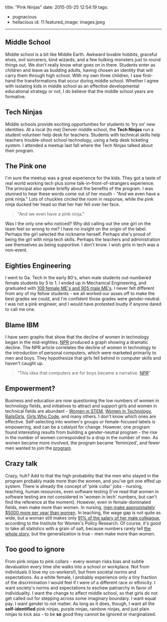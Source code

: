 title: "Pink Ninjas"
date: 2015-05-25 12:54:19
tags:
  - pugnacious
  - hellacious
id: 11
featured_image: images.jpeg
---


## Middle School

Middle school is a bit like Middle Earth.  Awkward lovable hobbits, graceful elves, evil sorcerers, kind wizards, and a few hulking monsters just to round things out.  We don't really know what goes on in there. Students enter as children and leave as budding adults, having chosen an identity that will carry them through high school. With my own three children, I saw first-hand the transformations that occur during middle school.  Whether I agree with isolating kids in middle school as an effective developmental educational strategy or not, I do believe that the middle school years are formative.

## Tech Ninjas

 Middle schools provide exciting opportunities for students to 'try on' new identities. At a local (to me) Denver middle school, the **Tech Ninjas** run a student volunteer help desk for teachers. Students with technical skills help teachers trouble-shoot school technology, using a help desk ticketing system. I attended a meetup last fall where the Tech Ninjas talked about their program.

## The Pink one

I'm sure the meetup was a great experience for the kids.  They got a taste of real world working tech plus some talk-in-front-of-strangers experience.  The principal also spoke briefly about the benefits of the program.  I was stunned to hear these words come out of her mouth - "And we even have a pink ninja."  Lots of chuckles circled the room in response, while the pink ninja ducked her head so that her hair fell over her face.

>"And we even have a pink ninja."

Was I the only one who noticed?  Why did calling out the one girl on the team feel so wrong to me?  I have no insight on the origin of the label.  Perhaps the girl selected the nickname herself.  Perhaps she's proud of being the girl with ninja tech skills.  Perhaps the teachers and administration see themselves as being supportive. I don't know.  I wish girls in tech was a non-event.

## Eighties Engineering

I went to Ga. Tech in the early 80's, when male students out-numbered female students by 5 to 1.  I ended up in Mechanical Engineering, and graduated with [109 female ME's and 905 male ME's](http://www.irp.gatech.edu/wp-content/themes/GeorgiaTech/FB-Archive/FB85-86.pdf). I never felt different from any of my fellow students - we all worked our asses off to make the best grades we could, and I'm confident those grades were gender-neutral.  I was not a pink engineer, and I would have protested loudly if anyone dared to call me one.

## Blame IBM

I have seen graphs that show that the decline of women in technology began in the mid-eighties.  [NPR](http://www.npr.org/sections/money/2014/10/21/357629765/when-women-stopped-coding) produced a graph showing a dramatic decline.  The NPR article correlates the decline of women in technology to the introduction of personal computers, which were marketed primarily to men and boys.  They hypothesize that girls fell behind in computer skills and haven't caught up.

>"This idea that computers are for boys became a narrative. [NPR](http://www.npr.org/sections/money/2014/10/21/357629765/when-women-stopped-coding)"

## Empowerment?

Business and education are now questioning the low numbers of women in technology fields, and initiatives to attract and support girls and women in technical fields are abundant - [Women in STEM](https://www.whitehouse.gov/administration/eop/ostp/women), [Women in Technology](http://www.womenintechnology.org/), [RailsGirls](http://railsgirls.com/), [Girls Who Code](https://girlswhocode.com/), and many others.  I don't know which ones are effective.  Self-selecting into women's groups or female-focused labels is empowering, and can be a catalyst for change. However, one program found interesting results from building a gender-neutral program - the rise in the number of women corresponded to a drop in the number of men.  As women became more involved, the program became 'feminized', and fewer men wanted to join the [program](
https://computinged.wordpress.com/2014/09/02/the-most-gender-balanced-computing-program-in-the-usa/).

## Crazy talk

Crazy, huh?  Add to that the high probability that the men who stayed in the program probably made more than the women, and you've got one effed up system.  There is already the concept of 'pink collar' jobs - nursing, teaching, human resources, even software testing (I've read that women in software testing are not considered in 'women in tech' numbers, but can't find the reference at the moment).  However, even in female-dominated fields, men make more than women.  In nursing, [men make approximately $5000 more per year than women](http://jama.jamanetwork.com/article.aspx?articleid=2208795).  In teaching, the wage gap is not quite as wide, but a woman still makes only [91% of the salary of her male colleague](http://www.iwpr.org/publications/pubs/the-gender-wage-gap-by-occupation-2014-and-by-race-and-ethnicity), according to the Institute for Women's Policy Research.  Of course, it's good to take all statistics with a grain of salt, because numbers rarely tell [the whole story](http://www.washingtonpost.com/blogs/fact-checker/wp/2014/04/09/president-obamas-persistent-77-cent-claim-on-the-wage-gap-gets-a-new-pinocchio-rating/), but the generalization is true - men make more than women.

## Too good to ignore

From pink ninjas to pink collars - every woman risks bias and subtle devaluation every time she walks into a school or workplace. Not from individuals (I love my co-workers!), but from societal norms and expectations. As a white female, I probably experience only a tiny fraction of the discrimination I would feel if I were of a different race or ethnicity.  I want society's norms and expectations to eschew patriarchy in favor of individuality. I want the change to affect middle school, so that girls do not get called out for stepping across some imaginary boundary.  I want equal pay.  I want gender to not matter.  As long as it does, though, I want all the **self-identified** pink ninjas, purple ninjas, rainbow ninjas, and just plain ninjas to kick ass - to be **so** good they cannot be ignored or marginalized.

